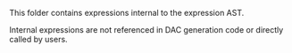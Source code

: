 This folder contains expressions internal to the expression AST.

Internal expressions are not referenced in DAC generation code or directly called by users.
